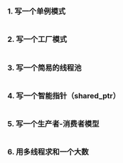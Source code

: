 ### 1. 写一个单例模式

```cpp

```

### 2. 写一个工厂模式

```cpp
```

### 3. 写一个简易的线程池

```cpp
```

### 4. 写一个智能指针（shared_ptr）

```cpp
```

### 5. 写一个生产者-消费者模型

```cpp
```

### 6. 用多线程求和一个大数

```cpp
```

